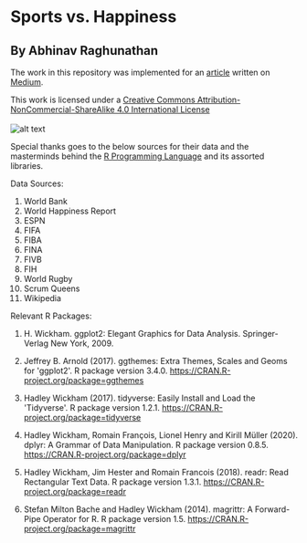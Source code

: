 # Sports vs. Happiness
## By Abhinav Raghunathan

The work in this repository was implemented for an [article](https://towardsdatascience.com/are-international-sports-contributing-to-global-unhappiness-1ca44b188ea3) written on [Medium](https://medium.com).

This work is licensed under a [Creative Commons Attribution-NonCommercial-ShareAlike 4.0 International License](http://creativecommons.org/licenses/by-nc-sa/4.0/)</br></br>
![alt text](https://i.creativecommons.org/l/by-nc-sa/4.0/88x31.png "Creative Commons License")

Special thanks goes to the below sources for their data and the masterminds behind the [R Programming Language](https://r-project.org) and its assorted libraries.

Data Sources:
1. World Bank
2. World Happiness Report
3. ESPN
4. FIFA
5. FIBA
6. FINA
7. FIVB
8. FIH
9. World Rugby
10. Scrum Queens
11. Wikipedia

Relevant R Packages:
1. H. Wickham. ggplot2: Elegant Graphics for Data Analysis. Springer-Verlag New York, 2009.

2. Jeffrey B. Arnold (2017). ggthemes: Extra Themes, Scales and Geoms for 'ggplot2'. R package version 3.4.0. https://CRAN.R-project.org/package=ggthemes

3. Hadley Wickham (2017). tidyverse: Easily Install and Load the 'Tidyverse'. R package version 1.2.1. https://CRAN.R-project.org/package=tidyverse

4. Hadley Wickham, Romain François, Lionel Henry and Kirill Müller (2020). dplyr: A Grammar of Data Manipulation. R package version 0.8.5. https://CRAN.R-project.org/package=dplyr

5. Hadley Wickham, Jim Hester and Romain Francois (2018). readr: Read Rectangular Text Data. R package version 1.3.1. https://CRAN.R-project.org/package=readr

6. Stefan Milton Bache and Hadley Wickham (2014). magrittr: A Forward-Pipe Operator for R. R package version 1.5. https://CRAN.R-project.org/package=magrittr
